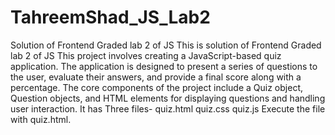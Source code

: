 # TahreemShad_JS_Lab2
Solution of Frontend Graded lab 2 of JS 
This is solution of Frontend Graded lab 2 of JS
This project involves creating a JavaScript-based quiz application. The application is designed to present a series of questions to the user, evaluate their answers, and provide a final score along with a percentage. The core components of the project include a Quiz object, Question objects, and HTML elements for displaying questions and handling user interaction.
It has Three files-
quiz.html
quiz.css
quiz.js
Execute the file with quiz.html.
